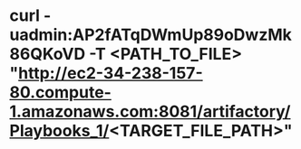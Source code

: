# curl -uadmin:AP2fATqDWmUp89oDwzMk86QKoVD -T <PATH_TO_FILE> "http://ec2-34-238-157-80.compute-1.amazonaws.com:8081/artifactory/Playbooks_1/<TARGET_FILE_PATH>"